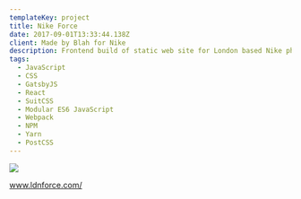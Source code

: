 ```yaml
---
templateKey: project
title: Nike Force
date: 2017-09-01T13:33:44.138Z
client: Made by Blah for Nike
description: Frontend build of static web site for London based Nike photography project.
tags:
  - JavaScript
  - CSS
  - GatsbyJS
  - React
  - SuitCSS
  - Modular ES6 JavaScript
  - Webpack
  - NPM
  - Yarn
  - PostCSS
---
```


![](/img/nike.jpg)

www.ldnforce.com/
